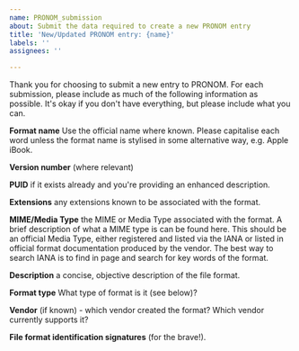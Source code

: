 ```yaml
---
name: PRONOM_submission
about: Submit the data required to create a new PRONOM entry
title: 'New/Updated PRONOM entry: {name}'
labels: ''
assignees: ''

---
```


Thank you for choosing to submit a new entry to PRONOM. For each submission, please include as much of the following information as possible. It's okay if you don't have everything, but please include what you can.

**Format name**
Use the official name where known. Please capitalise each word unless the format name is stylised in some alternative way, e.g. Apple iBook.



**Version number**
(where relevant)



**PUID**
if it exists already and you're providing an enhanced description.



**Extensions** 
any extensions known to be associated with the format.



**MIME/Media Type**
the MIME or Media Type associated with the format. A brief description of what a MIME type is can be found here. This should be an official Media Type, either registered and listed via the IANA or listed in official format documentation produced by the vendor. The best way to search IANA is to find in page and search for key words of the format.



**Description**
a concise, objective description of the file format.



**Format type**
What type of format is it (see below)?



**Vendor**
 (if known) - which vendor created the format? Which vendor currently supports it?



**File format identification signatures**
(for the brave!).
